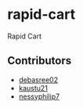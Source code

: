 # rapid-cart
Rapid Cart

## Contributors
- [debasree02](https://github.com/debasree02)
- [kaustu21](https://github.com/kaustu21)
- [nessyphilip7](https://github.com/nessyphilip7)
